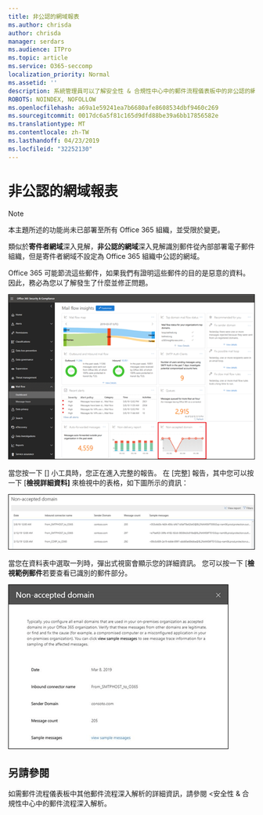 ```yaml
---
title: 非公認的網域報表
ms.author: chrisda
author: chrisda
manager: serdars
ms.audience: ITPro
ms.topic: article
ms.service: O365-seccomp
localization_priority: Normal
ms.assetid: ''
description: 系統管理員可以了解安全性 & 合規性中心中的郵件流程儀表板中的非公認的網域報表。
ROBOTS: NOINDEX, NOFOLLOW
ms.openlocfilehash: a69a1e59241ea7b6680afe8608534dbf9460c269
ms.sourcegitcommit: 0017dc6a5f81c165d9dfd88be39a6bb17856582e
ms.translationtype: MT
ms.contentlocale: zh-TW
ms.lasthandoff: 04/23/2019
ms.locfileid: "32252130"
---
```

# <a name="non-accepted-domain-report"></a>非公認的網域報表

> [!NOTE]
> 本主題所述的功能尚未已部署至所有 Office 365 組織，並受限於變更。

類似於**寄件者網域**深入見解，**非公認的網域**深入見解識別郵件從內部部署電子郵件組織，但是寄件者網域不設定為 Office 365 組織中公認的網域。

Office 365 可能節流這些郵件，如果我們有證明這些郵件的目的是惡意的資料。 因此，務必為您以了解發生了什麼並修正問題。

![在安全性 & 合規性中心中的郵件流程儀表板中的非公認的網域報表](media/non-accepted-domain-report-selected.png)

當您按一下 [] 小工具時，您正在進入完整的報告。 在 [完整] 報告，其中您可以按一下 [**檢視詳細資料]** 來檢視中的表格，如下圖所示的資訊：

![非公認的網域報告中檢視詳細資料表格](media/non-accepted-domain-report-view-details.png)

當您在資料表中選取一列時，彈出式視窗會顯示您的詳細資訊。 您可以按一下 [**檢視範例郵件**若要查看已識別的郵件部分。

![非公認的網域報表中的 [明細] 資料表中選取一列](media/non-accepted-domain-report-select-row-in-table.png)

## <a name="see-also"></a>另請參閱

如需郵件流程儀表板中其他郵件流程深入解析的詳細資訊，請參閱 <<c0>安全性 &amp; 合規性中心中的郵件流程深入解析。
